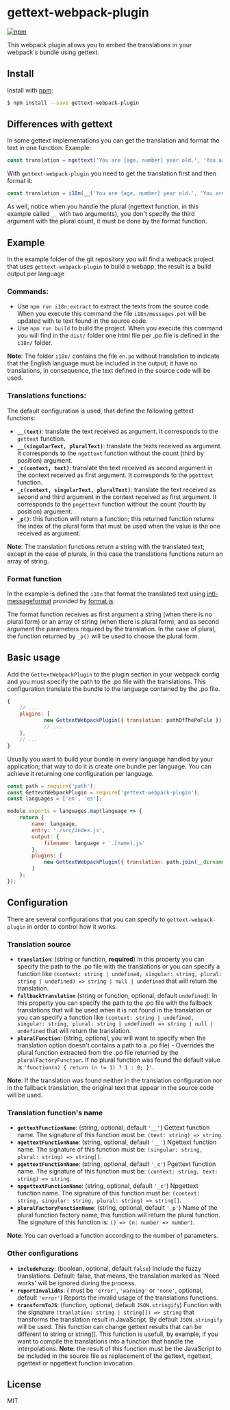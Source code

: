 
# gettext-webpack-plugin

[![npm](https://img.shields.io/npm/v/gettext-webpack-plugin.svg)](http://npm.im/gettext-webpack-plugin)

This webpack plugin allows you to embed the translations in your webpack's bundle using gettext.

## Install

Install with [npm](https://www.npmjs.com/):

```sh
$ npm install --save gettext-webpack-plugin
```

## Differences with gettext

In some gettext implementations you can get the translation and format the text in one function. Example:

```js
const translation = ngettext('You are {age, number} year old.', 'You are {age, number} years old.', {age: 20});
```

With `gettext-webpack-plugin` you need to get the translation first and then format it:

```js
const translation = i18n(__('You are {age, number} year old.', 'You are {age, number} years old.'), {age: 20});
```

As well, notice when you handle the plural (ngettext function, in this example called `__` with two arguments), you don't specify the third argument with the plural count, it must be done by the format function.

## Example

In the example folder of the git repository you will find a webpack project that uses `gettext-webpack-plugin` to build a webapp, the result is a build output per language

### Commands:

- Use `npm run i18n:extract` to extract the texts from the source code. When you execute this command the file `i18n/messages.pot` will be updated with te text found in the source code.
- Use `npm run build` to build the project. When you execute this command you will find in the `dist/` folder one html file per .po file is defined in the `i18n/` folder.

**Note**: The folder `i18n/` contains the file `en.po` without translation to indicate that the English language must be included in the output; it have no translations, in consequence, the text defined in the source code will be used.

### Translations functions:

The default configuration is used, that define the following gettext functions:

- **`__(text)`**: translate the text received as argument. It corresponds to the `gettext` function.
- **`__(singularText, pluralText)`**: translate the texts received as argument. It corresponds to the `ngettext` function without the count (third by position) argument.
- **`_c(context, text)`**: translate the text received as second argument in the context received as first argument. It corresponds to the `pgettext` function.
- **`_c(context, singularText, pluralText)`**: translate the text received as second and third argument in the context received as first argument. It corresponds to the `pngettext` function without the count (fourth by position) argument.
- **`_p()`**: this function will return a function; this returned function returns the index of the plural form that must be used when the value is the one received as argument.

**Note**: The translation functions return a string with the translated text; except in the case of plurals, in this case the translations functions return an array of string.

### Format function

In the example is defined the `i18n` that format the translated text using [intl-messageformat](https://www.npmjs.com/package/intl-messageformat) provided by [format.js](https://formatjs.io/).

The format function receives as first argument a string (when there is no plural form) or an array of string (when there is plural form), and as second argument the parameters required by the translation. In the case of plural, the function returned by `_p()` will be used to choose the plural form.

## Basic usage

Add the `GettextWebpackPlugin` to the plugin section in your webpack config and you must specify the path to the .po file with the translations. This configuration translate the bundle to the language contained by the .po file.

```js
{
    // ...
    plugins: [
            new GettextWebpackPlugin({ translation: pathOfThePoFile }),
            // ...
    ],
    // ...
}
```

Usually you want to build your bundle in every language handled by your application; that way to do it is create one bundle per language. You can achieve it returning one configuration per language.

```js
const path = require('path');
const GettextWebpackPlugin = require('gettext-webpack-plugin');
const languages = ['en', 'es'];

module.exports = languages.map(language => {
    return {
        name: language,
        entry: './src/index.js',
        output: {
            filename: language + '.[name].js'
        },
        plugins: [
            new GettextWebpackPlugin({ translation: path.join(__dirname, 'i18n', language + '.po') })
        ]
    };
});
```

## Configuration

There are several configurations that you can specify to `gettext-webpack-plugin` in order to control how it works.

### Translation source

- **`translation`**: (string or function, **required**) In this property you can specify the path to the .po file with the translations or you can specify a function like `(context: string | undefined, singular: string, plural: string | undefined) => string | null | undefined` that will return the translation.
- **`fallbackTranslation`** (string or function, optional, default `undefined`): In this property you can specify the path to the .po file with the fallback translations that will be used when it is not found in the translation or you can specify a function like `(context: string | undefined, singular: string, plural: string | undefined) => string | null | undefined` that will return the translation.
- **`pluralFunction`**: (string, optional, you will want to specify when the translation option doesn't contains a path to a .po file) - Overrides the plural function extracted from the .po file returned by the `pluralFactoryFunction`. If no plural function was found the default value is `'function(n) { return (n != 1) ? 1 : 0; }'`.

**Note**: If the translation was found neither in the translation configuration nor in the fallback translation, the original text that appear in the source code will be used.

### Translation function's name

- **`gettextFunctionName`**: (string, optional, default `'__'`) Gettext function name. The signature of this function must be: `(text: string) => string`.
- **`ngettextFunctionName`**: (string, optional, default `'__'`) Ngettext function name. The signature of this function must be: `(singular: string, plural: string) => string[]`.
- **`pgettextFunctionName`**: (string, optional, default `'_c'`) Pgettext function name. The signature of this function must be: `(context: string, text: string) => string`.
- **`npgettextFunctionName`**: (string, optional, default `'_c'`) Npgettext function name. The signature of this function must be: `(context: string, singular: string, plural: string) => string[]`.
- **`pluralFactoryFunctionName`**: (string, optional, default `'_p'`) Name of the plural function factory name, this function will return the plural function. The signature of this function is: `() => (n: number => number)`.

**Note**: You can overload a function according to the number of parameters.

### Other configurations

- **`includeFuzzy`**: (boolean, optional, default `false`) Include the fuzzy translations. Default: false, that means, the translation marked as 'Need works' will be ignored during the process.
- **`reportInvalidAs`**: ( must be `'error'`, `'warning'` or `'none'`, optional, default `'error'`) Reports the invalid usage of the translations functions.
- **`transformToJS`**: (function, optional, default `JSON.stringify`) Function with the signature `(tranlation: string | string[]) => string` that transforms the translation result in JavaScript. By default `JSON.stringify` will be used. This function can change gettext results that can be different to string or string[]. This function is usefull, by example, if you want to compile the translations into a function that handle the interpolations. **Note**: the result of this function must be the JavaScript to be included in the source file as replacement of the gettext, ngettext, pgettext or npgettext function invocation.

## License

MIT

<!--
Edited with: https://stackedit.io/app
-->